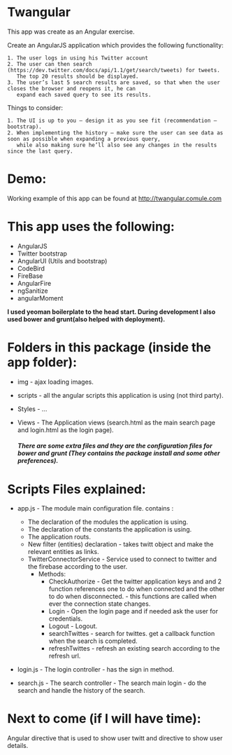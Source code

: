 Twangular
=========

This app was create as an Angular exercise.

Create an AngularJS application which provides the following functionality:

   	1. The user logs in using his Twitter account
	2. The user can then search (https://dev.twitter.com/docs/api/1.1/get/search/tweets) for tweets.
	   The top 20 results should be displayed.
	3. The user’s last 5 search results are saved, so that when the user closes the browser and reopens it, he can 
	   expand each saved query to see its results.
Things to consider:

	1. The UI is up to you – design it as you see fit (recommendation – bootstrap).
	2. When implementing the history – make sure the user can see data as soon as possible when expanding a previous query,
	   while also making sure he’ll also see any changes in the results since the last query.

Demo:
=====

Working example of this app can be found at <http://twangular.comule.com>


This app uses the following:
============================

- AngularJS
- Twitter bootstrap
- AngularUI (Utils and bootstrap)
- CodeBird
- FireBase
- AngularFire
- ngSanitize
- angularMoment




**I used yeoman boilerplate to the head start.
During development I also used bower and grunt(also helped with deployment).**


Folders in this package (inside the app folder):
================

-   img - ajax loading images.

- scripts - all the angular scripts this application is using (not third party).

- Styles - ...

- Views - The Application views (search.html as the main search page and login.html as the login page).

    ##### There are some extra files and they are the configuration files for bower and grunt (They contains the package install and some other preferences).


Scripts Files explained:
========================

- app.js - The module main configuration file. contains :
	- The declaration of the modules the application is using.
	- The declaration of the constants the application is using.
	- The application routs.
	- New filter (entities) declaration - takes twitt object and make the relevant entities as links.
	- TwitterConnectorService - Service used to connect to twitter and the firebase according to the user.
		- Methods:
			- CheckAuthorize - Get the twitter application keys and and 2 function references one to do when connected and the other to do when disconnected. - this functions
			  are called when ever the connection state changes.
			- Login - Open the login page and if needed ask the user for credentials.
			- Logout - Logout.
			- searchTwittes - search for twittes. get a callback function when the search is completed.
			- refreshTwittes - refresh an existing search according to the refresh url.

- login.js - The login controller - has the sign in method.

- search.js - The search controller - The search main login - do the search and handle the history of the search.








Next to come (if I will have time):
===================================
Angular directive that is used to show user twitt and directive to show user details.

